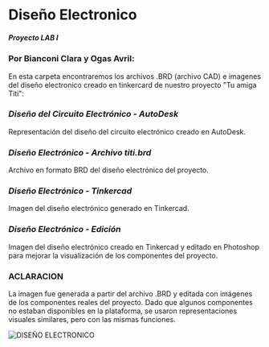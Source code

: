 # Diseño Electronico 
##### Proyecto LAB I 
### Por Bianconi Clara y Ogas Avril:
En esta carpeta encontraremos los archivos .BRD (archivo CAD) e imagenes del diseño electronico creado en tinkercard de nuestro proyecto "Tu amiga Titi":

### *Diseño del Circuito Electrónico - AutoDesk*
Representación del diseño del circuito electrónico creado en AutoDesk.

### *Diseño Electrónico - Archivo titi.brd*
Archivo en formato BRD del diseño electrónico del proyecto.

### *Diseño Electrónico - Tinkercad*
Imagen del diseño electrónico generado en Tinkercad.

### *Diseño Electrónico - Edición*
Imagen del diseño electrónico creado en Tinkercad y editado en Photoshop para mejorar la visualización de los componentes del proyecto.

### ACLARACION
La imagen fue generada a partir del archivo .BRD y editada con imágenes de los componentes reales del proyecto. Dado que algunos componentes no estaban disponibles en la plataforma, se usaron representaciones visuales similares, pero con las mismas funciones.

![DISEÑO ELECTRONICO](https://github.com/user-attachments/assets/099f38ac-8ac4-4f28-a0b9-485bab8f1113)

